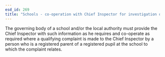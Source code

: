 ```yaml
---
esd_id: 269
title: "Schools - co-operation with Chief Inspector for investigation of a complaint"
---
```


The governing body of a school and/or the local authority must provide the Chief Inspector with such information as he requires and co-operate as required where a qualifying complaint is made to the Chief Inspector by a person who is a registered parent of a registered pupil at the school to which the complaint relates.

